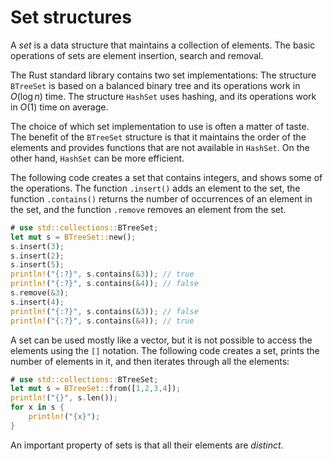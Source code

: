# Set structures

A *set* is a data structure that
maintains a collection of elements.
The basic operations of sets are element
insertion, search and removal.

The Rust standard library contains two set
implementations:
The structure `BTreeSet` is based on a balanced
binary tree and its operations work in $O(\log n)$ time.
The structure `HashSet` uses hashing,
and its operations work in $O(1)$ time on average.

The choice of which set implementation to use
is often a matter of taste.
The benefit of the `BTreeSet` structure
is that it maintains the order of the elements
and provides functions that are not available
in `HashSet`.
On the other hand, `HashSet`
can be more efficient.

The following code creates a set
that contains integers,
and shows some of the operations.
The function `.insert()` adds an element to the set,
the function `.contains()` returns the number of occurrences
of an element in the set,
and the function `.remove` removes an element from the set.

```rust
# use std::collections::BTreeSet;
let mut s = BTreeSet::new();
s.insert(3);
s.insert(2);
s.insert(5);
println!("{:?}", s.contains(&3)); // true
println!("{:?}", s.contains(&4)); // false
s.remove(&3);
s.insert(4);
println!("{:?}", s.contains(&3)); // false
println!("{:?}", s.contains(&4)); // true
```

A set can be used mostly like a vector,
but it is not possible to access
the elements using the `[]` notation.
The following code creates a set,
prints the number of elements in it, and then
iterates through all the elements:
```rust
# use std::collections::BTreeSet;
let mut s = BTreeSet::from([1,2,3,4]);
println!("{}", s.len());
for x in s {
    println!("{x}");
}
```

An important property of sets is
that all their elements are _distinct_.

